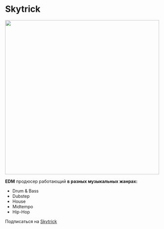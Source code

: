 # Skytrick

<image src="https://sun9-76.userapi.com/impg/tn2ER5FLXC3wBORERwevclygCk5ZmkIaY8je8g/-fReX-AOgGw.jpg?size=2560x2560&quality=95&sign=dc9a9eea53d587fafeb939c8af567af8&type=album" width="500" height="500">
 
__EDM__ продюсер работающий **в разных музыкальных жанрах:**
 
- Drum & Bass
- Dubstep
- House
- Midtempo
- Hip-Hop

 Подписаться на [Skytrick](https://vk.com/skytrick.music)

